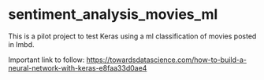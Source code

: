 # sentiment_analysis_movies_ml
This is a pilot project to test Keras using a ml classification of movies posted in Imbd.

Important link to follow:
https://towardsdatascience.com/how-to-build-a-neural-network-with-keras-e8faa33d0ae4
